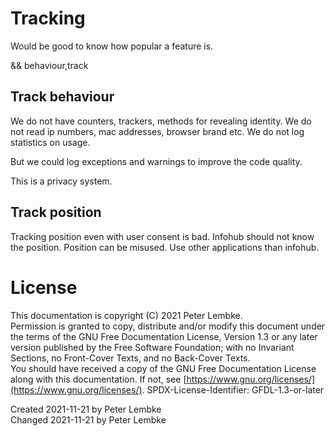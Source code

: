 # Tracking

Would be good to know how popular a feature is.

&& behaviour,track

## Track behaviour
We do not have counters, trackers, methods for revealing identity.
We do not read ip numbers, mac addresses, browser brand etc.
We do not log statistics on usage.

But we could log exceptions and warnings to improve the code quality.

This is a privacy system.

## Track position
Tracking position even with user consent is bad. Infohub should not know the position.
Position can be misused. Use other applications than infohub. 

# License
This documentation is copyright (C) 2021 Peter Lembke.  
Permission is granted to copy, distribute and/or modify this document under the terms of the GNU Free Documentation License, Version 1.3 or any later version published by the Free Software Foundation; with no Invariant Sections, no Front-Cover Texts, and no Back-Cover Texts.  
You should have received a copy of the GNU Free Documentation License along with this documentation. If not, see [https://www.gnu.org/licenses/](https://www.gnu.org/licenses/).  SPDX-License-Identifier: GFDL-1.3-or-later

Created 2021-11-21 by Peter Lembke  
Changed 2021-11-21 by Peter Lembke  
